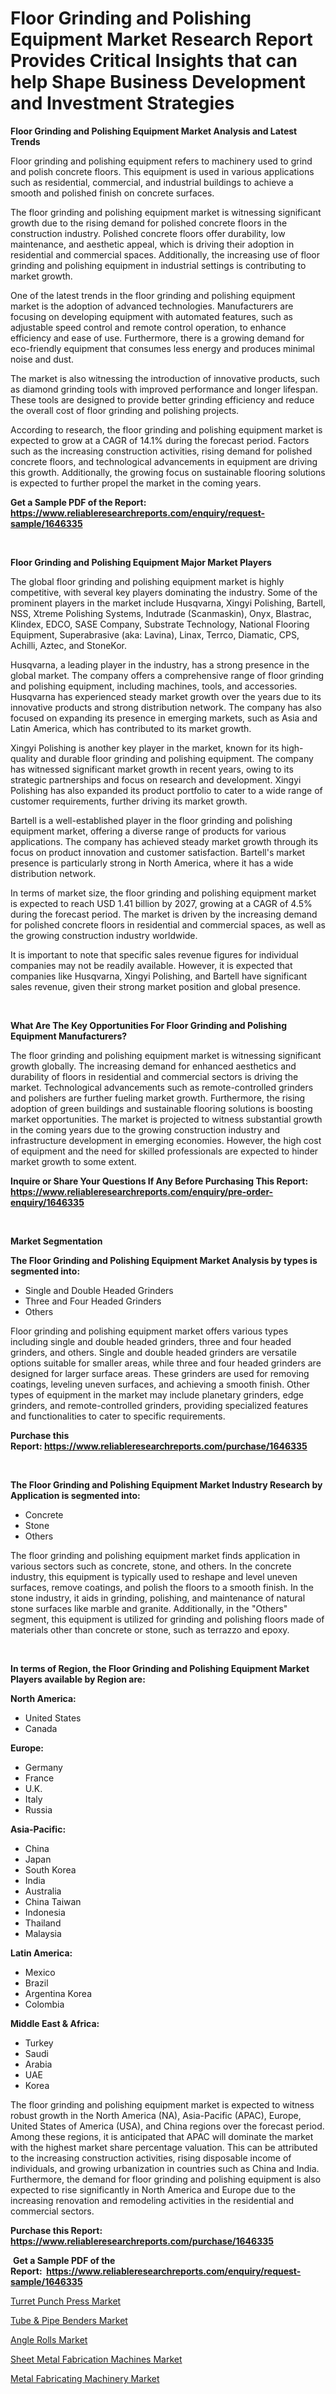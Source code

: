 <p><h1>Floor Grinding and Polishing Equipment Market Research Report Provides Critical Insights that can help Shape Business Development and Investment Strategies</h1></p><p><strong>Floor Grinding and Polishing Equipment Market Analysis and Latest Trends</strong></p>
<p><p>Floor grinding and polishing equipment refers to machinery used to grind and polish concrete floors. This equipment is used in various applications such as residential, commercial, and industrial buildings to achieve a smooth and polished finish on concrete surfaces. </p><p>The floor grinding and polishing equipment market is witnessing significant growth due to the rising demand for polished concrete floors in the construction industry. Polished concrete floors offer durability, low maintenance, and aesthetic appeal, which is driving their adoption in residential and commercial spaces. Additionally, the increasing use of floor grinding and polishing equipment in industrial settings is contributing to market growth.</p><p>One of the latest trends in the floor grinding and polishing equipment market is the adoption of advanced technologies. Manufacturers are focusing on developing equipment with automated features, such as adjustable speed control and remote control operation, to enhance efficiency and ease of use. Furthermore, there is a growing demand for eco-friendly equipment that consumes less energy and produces minimal noise and dust.</p><p>The market is also witnessing the introduction of innovative products, such as diamond grinding tools with improved performance and longer lifespan. These tools are designed to provide better grinding efficiency and reduce the overall cost of floor grinding and polishing projects.</p><p>According to research, the floor grinding and polishing equipment market is expected to grow at a CAGR of 14.1% during the forecast period. Factors such as the increasing construction activities, rising demand for polished concrete floors, and technological advancements in equipment are driving this growth. Additionally, the growing focus on sustainable flooring solutions is expected to further propel the market in the coming years.</p></p>
<p><strong>Get a Sample PDF of the Report:&nbsp; <a href="https://www.reliableresearchreports.com/enquiry/request-sample/1646335">https://www.reliableresearchreports.com/enquiry/request-sample/1646335</a></strong></p>
<p>&nbsp;</p>
<p><strong>Floor Grinding and Polishing Equipment Major Market Players</strong></p>
<p><p>The global floor grinding and polishing equipment market is highly competitive, with several key players dominating the industry. Some of the prominent players in the market include Husqvarna, Xingyi Polishing, Bartell, NSS, Xtreme Polishing Systems, Indutrade (Scanmaskin), Onyx, Blastrac, Klindex, EDCO, SASE Company, Substrate Technology, National Flooring Equipment, Superabrasive (aka: Lavina), Linax, Terrco, Diamatic, CPS, Achilli, Aztec, and StoneKor.</p><p>Husqvarna, a leading player in the industry, has a strong presence in the global market. The company offers a comprehensive range of floor grinding and polishing equipment, including machines, tools, and accessories. Husqvarna has experienced steady market growth over the years due to its innovative products and strong distribution network. The company has also focused on expanding its presence in emerging markets, such as Asia and Latin America, which has contributed to its market growth.</p><p>Xingyi Polishing is another key player in the market, known for its high-quality and durable floor grinding and polishing equipment. The company has witnessed significant market growth in recent years, owing to its strategic partnerships and focus on research and development. Xingyi Polishing has also expanded its product portfolio to cater to a wide range of customer requirements, further driving its market growth.</p><p>Bartell is a well-established player in the floor grinding and polishing equipment market, offering a diverse range of products for various applications. The company has achieved steady market growth through its focus on product innovation and customer satisfaction. Bartell's market presence is particularly strong in North America, where it has a wide distribution network.</p><p>In terms of market size, the floor grinding and polishing equipment market is expected to reach USD 1.41 billion by 2027, growing at a CAGR of 4.5% during the forecast period. The market is driven by the increasing demand for polished concrete floors in residential and commercial spaces, as well as the growing construction industry worldwide.</p><p>It is important to note that specific sales revenue figures for individual companies may not be readily available. However, it is expected that companies like Husqvarna, Xingyi Polishing, and Bartell have significant sales revenue, given their strong market position and global presence.</p></p>
<p>&nbsp;</p>
<p><strong>What Are The Key Opportunities For Floor Grinding and Polishing Equipment Manufacturers?</strong></p>
<p><p>The floor grinding and polishing equipment market is witnessing significant growth globally. The increasing demand for enhanced aesthetics and durability of floors in residential and commercial sectors is driving the market. Technological advancements such as remote-controlled grinders and polishers are further fueling market growth. Furthermore, the rising adoption of green buildings and sustainable flooring solutions is boosting market opportunities. The market is projected to witness substantial growth in the coming years due to the growing construction industry and infrastructure development in emerging economies. However, the high cost of equipment and the need for skilled professionals are expected to hinder market growth to some extent.</p></p>
<p><strong>Inquire or Share Your Questions If Any Before Purchasing This Report: <a href="https://www.reliableresearchreports.com/enquiry/pre-order-enquiry/1646335">https://www.reliableresearchreports.com/enquiry/pre-order-enquiry/1646335</a></strong></p>
<p>&nbsp;</p>
<p><strong>Market Segmentation</strong></p>
<p><strong>The Floor Grinding and Polishing Equipment Market Analysis by types is segmented into:</strong></p>
<p><ul><li>Single and Double Headed Grinders</li><li>Three and Four Headed Grinders</li><li>Others</li></ul></p>
<p><p>Floor grinding and polishing equipment market offers various types including single and double headed grinders, three and four headed grinders, and others. Single and double headed grinders are versatile options suitable for smaller areas, while three and four headed grinders are designed for larger surface areas. These grinders are used for removing coatings, leveling uneven surfaces, and achieving a smooth finish. Other types of equipment in the market may include planetary grinders, edge grinders, and remote-controlled grinders, providing specialized features and functionalities to cater to specific requirements.</p></p>
<p><strong>Purchase this Report:&nbsp;<a href="https://www.reliableresearchreports.com/purchase/1646335">https://www.reliableresearchreports.com/purchase/1646335</a></strong></p>
<p>&nbsp;</p>
<p><strong>The Floor Grinding and Polishing Equipment Market Industry Research by Application is segmented into:</strong></p>
<p><ul><li>Concrete</li><li>Stone</li><li>Others</li></ul></p>
<p><p>The floor grinding and polishing equipment market finds application in various sectors such as concrete, stone, and others. In the concrete industry, this equipment is typically used to reshape and level uneven surfaces, remove coatings, and polish the floors to a smooth finish. In the stone industry, it aids in grinding, polishing, and maintenance of natural stone surfaces like marble and granite. Additionally, in the "Others" segment, this equipment is utilized for grinding and polishing floors made of materials other than concrete or stone, such as terrazzo and epoxy.</p></p>
<p>&nbsp;</p>
<p><strong>In terms of Region, the Floor Grinding and Polishing Equipment Market Players available by Region are:</strong></p>
<p>
    <p> <strong> North America: </strong>
        <ul>
            <li>United States</li>
            <li>Canada</li>
        </ul>
        </p> 
    <p> <strong> Europe: </strong>
        <ul>
            <li>Germany</li>
            <li>France</li>
            <li>U.K.</li>
            <li>Italy</li>
            <li>Russia</li>
        </ul>
        </p> 
    <p> <strong> Asia-Pacific: </strong>
        <ul>
            <li>China</li>
            <li>Japan</li>
            <li>South Korea</li>
            <li>India</li>
            <li>Australia</li>
            <li>China Taiwan</li>
            <li>Indonesia</li>
            <li>Thailand</li>
            <li>Malaysia</li>
        </ul>
        </p> 
    <p> <strong> Latin America: </strong>
        <ul>
            <li>Mexico</li>
            <li>Brazil</li>
            <li>Argentina Korea</li>
            <li>Colombia</li>
        </ul>
        </p> 
    <p> <strong> Middle East & Africa: </strong>
        <ul>
            <li>Turkey</li>
            <li>Saudi</li>
            <li>Arabia</li>
            <li>UAE</li>
            <li>Korea</li>
        </ul>
    </p>
    </p>
<p><p>The floor grinding and polishing equipment market is expected to witness robust growth in the North America (NA), Asia-Pacific (APAC), Europe, United States of America (USA), and China regions over the forecast period. Among these regions, it is anticipated that APAC will dominate the market with the highest market share percentage valuation. This can be attributed to the increasing construction activities, rising disposable income of individuals, and growing urbanization in countries such as China and India. Furthermore, the demand for floor grinding and polishing equipment is also expected to rise significantly in North America and Europe due to the increasing renovation and remodeling activities in the residential and commercial sectors.</p></p>
<p><strong>Purchase this Report: <a href="https://www.reliableresearchreports.com/purchase/1646335">https://www.reliableresearchreports.com/purchase/1646335</a></strong></p>
<p>&nbsp;<strong>Get a Sample PDF of the Report:&nbsp;&nbsp;<a href="https://www.reliableresearchreports.com/enquiry/request-sample/1646335">https://www.reliableresearchreports.com/enquiry/request-sample/1646335</a></strong></p>
<p><strong></strong></p>
<p><p><a href="https://github.com/mabutironaldo/Market-Research-Report-List-2/blob/main/turret-punch-press-market.md">Turret Punch Press Market</a></p><p><a href="https://github.com/sofayahoo2023/Market-Research-Report-List-2/blob/main/tube-pipe-benders-market.md">Tube & Pipe Benders Market</a></p><p><a href="https://github.com/castoriffic/Market-Research-Report-List-2/blob/main/angle-rolls-market.md">Angle Rolls Market</a></p><p><a href="https://github.com/lbird53714/Market-Research-Report-List-2/blob/main/sheet-metal-fabrication-machines-market.md">Sheet Metal Fabrication Machines Market</a></p><p><a href="https://github.com/pizolina/Market-Research-Report-List-2/blob/main/metal-fabricating-machinery-market.md">Metal Fabricating Machinery Market</a></p></p>